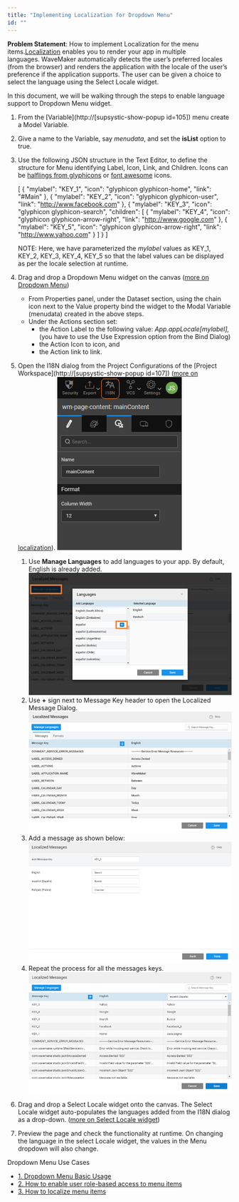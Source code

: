 ```yaml
---
title: "Implementing Localization for Dropdown Menu"
id: ""
---
```


**Problem Statement**: How to implement Localization for the menu items.[Localization](/learn/how-tos/localization-wavemaker-apps/) enables you to render your app in multiple languages. WaveMaker automatically detects the user’s preferred locales (from the browser) and renders the application with the locale of the user’s preference if the application supports. The user can be given a choice to select the language using the Select Locale widget.

In this document, we will be walking through the steps to enable language support to Dropdown Menu widget.

1. From the [Variable](http://[supsystic-show-popup id=105]) menu create a Model Variable.
2. Give a name to the Variable, say _menudata_, and set the **isList** option to true.
3. Use the following JSON structure in the Text Editor, to define the structure for Menu identifying Label, Icon, Link, and Children. Icons can be [halflings from glyphicons](http://glyphicons.com/) or [font awesome](https://fortawesome.github.io/Font-Awesome/cheatsheet/) icons.
    
    \[
      {
        "mylabel": "KEY\_1",
        "icon": "glyphicon glyphicon-home",
        "link": "#Main"
      },
      {
        "mylabel": "KEY\_2",
        "icon": "glyphicon glyphicon-user",
        "link": "http://www.facebook.com"
      },
      {
        "mylabel": "KEY\_3",
        "icon": "glyphicon glyphicon-search",
        "children": \[
          {
            "mylabel": "KEY\_4",
            "icon": "glyphicon glyphicon-arrow-right",
            "link": "http://www.google.com"
          },
          {
            "mylabel": "KEY\_5",
            "icon": "glyphicon glyphicon-arrow-right",
            "link": "http://www.yahoo.com"
          }
        \]
      }
    \]
    
    NOTE: Here, we have parameterized the _mylabel_ values as KEY\_1, KEY\_2, KEY\_3, KEY\_4, KEY\_5 so that the label values can be displayed as per the locale selection at runtime.
4. Drag and drop a Dropdown Menu widget on the canvas ([more on Dropdown Menu](/learn/app-development/widgets/navigation/dropdown-menu-use-cases/))
    - From Properties panel, under the Dataset section, using the chain icon next to the Value property bind the widget to the Modal Variable (menudata) created in the above steps.
    - Under the Actions section set:
        - the Action Label to the following value: _App.appLocale\[mylabel\],_ (you have to use the Use Expression option from the Bind Dialog)
        - the Action Icon to icon, and
        - the Action link to link.
5. Open the I18N dialog from the Project Configurations of the [Project Workspace](http://[supsystic-show-popup id=107]) ([more on localization](/learn/app-development/widgets/form-widgets/select-locale-usage/)). [![](./assets/loc_create.png)](./assets/loc_create.png)
    1. Use **Manage Languages** to add languages to your app. By default, English is already added. [![](./assets/loc_new_locale.png)](./assets/loc_new_locale.png)
    2. Use **+** sign next to Message Key header to open the Localized Message Dialog. [![](./assets/loc_default_msgs.png)](./assets/loc_default_msgs.png)
    3. Add a message as shown below: [![](./assets/menu_locale.png)](./assets/menu_locale.png)
    4. Repeat the process for all the messages keys. [![](./assets/menu_locale_messages.png)](./assets/menu_locale_messages.png)
6. Drag and drop a Select Locale widget onto the canvas. The Select Locale widget auto-populates the languages added from the I18N dialog as a drop-down. ([more on Select Locale widget](/learn/app-development/widgets/form-widgets/select-locale/))
7. Preview the page and check the functionality at runtime. On changing the language in the select Locale widget, the values in the Menu dropdown will also change.

Dropdown Menu Use Cases

- [1\. Dropdown Menu Basic Usage](/learn/app-development/widgets/navigation/dropdown-menu-use-cases/)
- [2\. How to enable user role-based access to menu items](/learn/how-tos/restricting-menu-item-display-based-user-role/)
- [3\. How to localize menu items](#)
